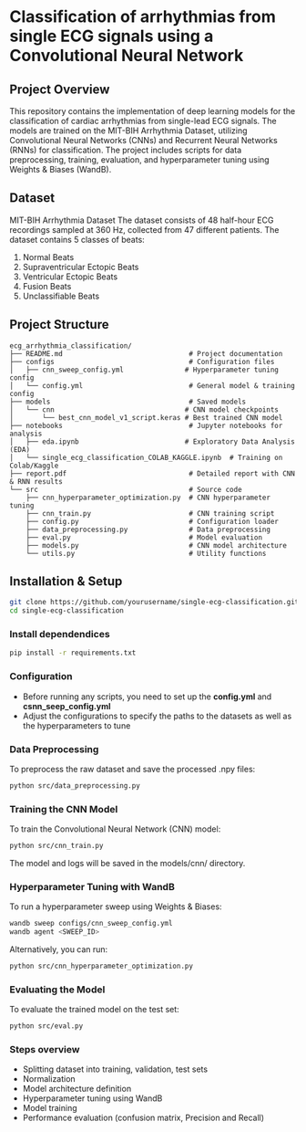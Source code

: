 # Classification of arrhythmias from single ECG signals  using a Convolutional Neural Network

## Project Overview
This repository contains the implementation of deep learning models for the classification of cardiac arrhythmias from single-lead ECG signals. The models are trained on the MIT-BIH Arrhythmia Dataset, utilizing Convolutional Neural Networks (CNNs) and Recurrent Neural Networks (RNNs) for classification. The project includes scripts for data preprocessing, training, evaluation, and hyperparameter tuning using Weights & Biases (WandB).


## Dataset
MIT-BIH Arrhythmia Dataset
The dataset consists of 48 half-hour ECG recordings sampled at 360 Hz, collected from 47 different patients.
The dataset contains 5 classes of beats:
1. Normal Beats
2. Supraventricular Ectopic Beats
3. Ventricular Ectopic Beats
4. Fusion Beats
5. Unclassifiable Beats

## Project Structure
```
ecg_arrhythmia_classification/
├── README.md                               # Project documentation
├── configs                                 # Configuration files
│   ├── cnn_sweep_config.yml               # Hyperparameter tuning config
│   └── config.yml                          # General model & training config
├── models                                  # Saved models
│   └── cnn                                # CNN model checkpoints
│       └── best_cnn_model_v1_script.keras # Best trained CNN model
├── notebooks                               # Jupyter notebooks for analysis
│   ├── eda.ipynb                          # Exploratory Data Analysis (EDA)
│   └── single_ecg_classification_COLAB_KAGGLE.ipynb  # Training on Colab/Kaggle
├── report.pdf                              # Detailed report with CNN & RNN results
└── src                                     # Source code
    ├── cnn_hyperparameter_optimization.py  # CNN hyperparameter tuning
    ├── cnn_train.py                        # CNN training script
    ├── config.py                           # Configuration loader
    ├── data_preprocessing.py               # Data preprocessing
    ├── eval.py                             # Model evaluation
    ├── models.py                           # CNN model architecture
    └── utils.py                            # Utility functions

```

## Installation & Setup
```bash
git clone https://github.com/yourusername/single-ecg-classification.git
cd single-ecg-classification
```

### Install dependendices
```bash
pip install -r requirements.txt
```

### Configuration
- Before running any scripts, you need to set up the **config.yml** and **csnn_seep_config.yml**
- Adjust the configurations to specify the paths to the datasets as well as the hyperparameters to tune 

### Data Preprocessing
To preprocess the raw dataset and save the processed .npy files:
```bash 
python src/data_preprocessing.py
```

### Training the CNN Model

To train the Convolutional Neural Network (CNN) model:
```bash
python src/cnn_train.py
```
The model and logs will be saved in the models/cnn/ directory.

### Hyperparameter Tuning with WandB
To run a hyperparameter sweep using Weights & Biases:
```bash
wandb sweep configs/cnn_sweep_config.yml
wandb agent <SWEEP_ID>
```
Alternatively, you can run:
```bash 
python src/cnn_hyperparameter_optimization.py
```

### Evaluating the Model
To evaluate the trained model on the test set:
```bash
python src/eval.py
```

### Steps overview
- Splitting dataset into training, validation, test sets
- Normalization
- Model architecture definition
- Hyperparameter tuning using WandB
- Model training
- Performance evaluation (confusion matrix, Precision and Recall)
